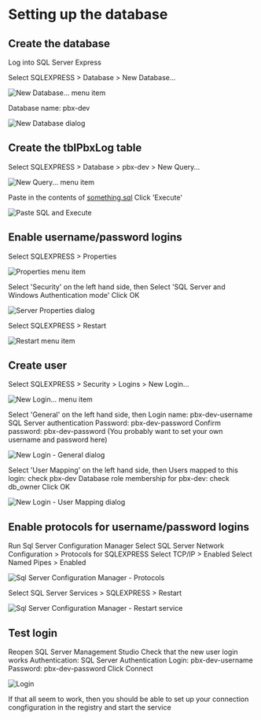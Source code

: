 # Setting up the database

## Create the database

Log into SQL Server Express

Select SQLEXPRESS > Database > New Database...

![New Database... menu item](doc/image/Image2.png)

Database name: pbx-dev

![New Database dialog](doc/image/Image3.png)

## Create the tblPbxLog table

Select SQLEXPRESS > Database > pbx-dev > New Query...

![New Query... menu item](doc/image/Image4.png)

Paste in the contents of [something.sql](something.sql)
Click 'Execute'

![Paste SQL and Execute](doc/image/Image6.png)


## Enable username/password logins

Select SQLEXPRESS > Properties

![Properties menu item](doc/image/Image7.png)

Select 'Security' on the left hand side, then
Select 'SQL Server and Windows Authentication mode'
Click OK

![Server Properties dialog](doc/image/Image8.png)

Select SQLEXPRESS > Restart

![Restart menu item](doc/image/Image9.png)

## Create user

Select SQLEXPRESS > Security > Logins > New Login... 

![New Login... menu item](doc/image/Image10.png)

Select 'General' on the left hand side, then
Login name: pbx-dev-username
SQL Server authentication
Password: pbx-dev-password
Confirm password: pbx-dev-password
(You probably want to set your own username and password here)

![New Login - General dialog](doc/image/Image11.png)

Select 'User Mapping' on the left hand side, then
Users mapped to this login: check pbx-dev 
Database role membership for pbx-dev: check db_owner
Click OK

![New Login - User Mapping dialog](doc/image/Image11.png)


## Enable protocols for username/password logins

Run Sql Server Configuration Manager
Select SQL Server Network Configuration > Protocols for SQLEXPRESS
Select TCP/IP > Enabled
Select Named Pipes > Enabled

![Sql Server Configuration Manager - Protocols](doc/image/Image11.png)

Select SQL Server Services > SQLEXPRESS > Restart

![Sql Server Configuration Manager - Restart service](doc/image/Image11.png)

## Test login

Reopen SQL Server Management Studio
Check that the new user login works
Authentication: SQL Server Authentication
Login: pbx-dev-username
Password: pbx-dev-password
Click Connect

![Login](doc/image/Image11.png)

If that all seem to work, then you should be able to set up your connection congfiguration in the registry and start the service
